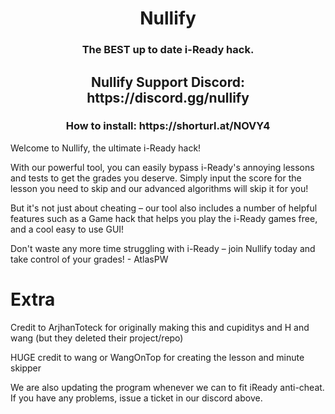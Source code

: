 <h1 align="center">Nullify</h1>
<h3 align="center">The BEST up to date i-Ready hack.</h3>
<h2 align="center">Nullify Support Discord: https://discord.gg/nullify</h2>
<h3 align="center">How to install: https://shorturl.at/NOVY4</h3>

Welcome to Nullify, the ultimate i-Ready hack!

With our powerful tool, you can easily bypass i-Ready's annoying lessons and tests to get the grades you deserve. Simply input the score for the lesson you need to skip and our advanced algorithms will skip it for you!

But it's not just about cheating – our tool also includes a number of helpful features such as a Game hack that helps you play the i-Ready games free, and a cool easy to use GUI!

Don't waste any more time struggling with i-Ready – join Nullify today and take control of your grades! - AtlasPW
    

# Extra

Credit to ArjhanToteck for originally making this and cupiditys and H and wang (but they deleted their project/repo)

HUGE credit to wang or WangOnTop for creating the lesson and minute skipper

We are also updating the program whenever we can to fit iReady anti-cheat. If you have any problems, issue a ticket in our discord above.
